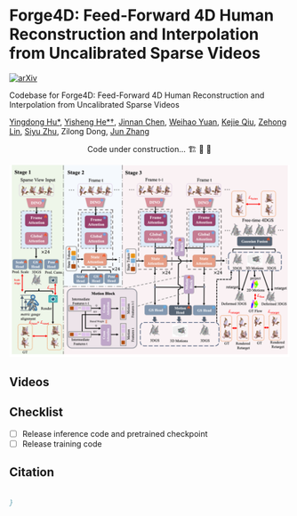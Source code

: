 # Forge4D: Feed-Forward 4D Human Reconstruction and Interpolation from Uncalibrated Sparse Videos

[<img src="https://img.shields.io/badge/arXiv-2506.08862-b31b1b" alt="arXiv"></a>](https://github.com/zhenliuZJU/Forge4D)

Codebase for Forge4D: Feed-Forward 4D Human Reconstruction and Interpolation from Uncalibrated Sparse Videos

[Yingdong Hu*](https://zhenliuzju.github.io/huyingdong/), [Yisheng He*†](https://hyshkust.github.io/), [Jinnan Chen](https://jinnan-chen.github.io/), [Weihao Yuan](https://weihao-yuan.com/), [Kejie Qiu](https://sites.google.com/site/kejieqiujack/home), [Zehong Lin](https://zhlinup.github.io/), [Siyu Zhu](https://sites.google.com/site/zhusiyucs/home), Zilong Dong, [Jun Zhang](https://eejzhang.people.ust.hk/)

<p align="center"> Code under construction... 🏗️ 🚧 🔨</p>

<div  align="center">
<img src="./assets/teaser.png" alt="results" width="800">
</div>

## Videos

## Checklist
- [ ] Release inference code and pretrained checkpoint
- [ ] Release training code

## Citation
```bibtex

}
```
